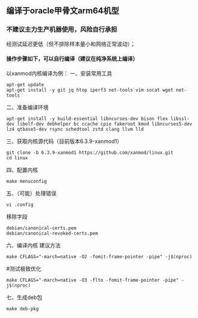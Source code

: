 ## 编译于oracle甲骨文arm64机型

### 不建议主力生产机器使用，风险自行承担



经测试延迟更低（但不排除样本量小和网络正常波动）；

#### 操作步骤如下，可以自行编译（建议在纯净系统上编译）

以xanmod内核编译为例：
一、安装常用工具
```
apt-get update
apt-get install -y git jq htop iperf3 net-tools vim socat wget net-tools
```

二、准备编译环境
```
apt-get install -y build-essential libncurses-dev bison flex libssl-dev libelf-dev debhelper bc ccache cpio fakeroot kmod libncurses5-dev lz4 qtbase5-dev rsync schedtool zstd clang llvm lld
```

三、获取内核源代码（目前版本6.3.9-xanmod1）
```
git clone -b 6.3.9-xanmod1 https://github.com/xanmod/linux.git
cd linux
```

四、配置内核
```
make menuconfig
```

五、（可能）处理错误
```
vi .config
```
移除字段
```
debian/canonical-certs.pem
debian/canonical-revoked-certs.pem
```

六、编译内核
建议方法
```
make CFLAGS="-march=native -O2 -fomit-frame-pointer -pipe" -j$(nproc)
```
#测试极致优化
```
make CFLAGS="-march=native -O3 -flto -fomit-frame-pointer -pipe" -j$(nproc)
```

七、生成deb包
```
make deb-pkg
```
